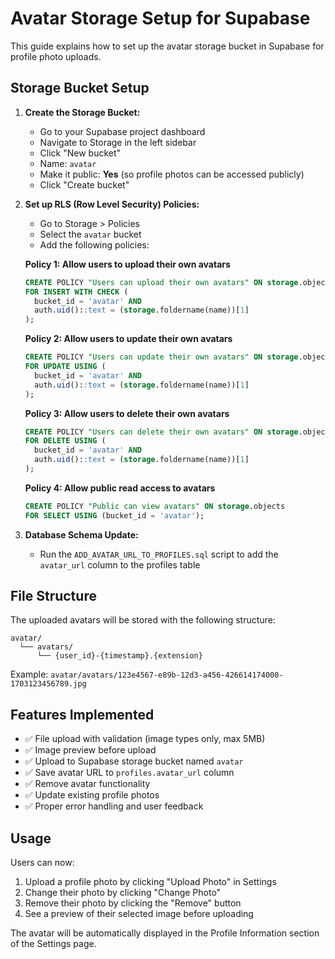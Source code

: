 # Avatar Storage Setup for Supabase

This guide explains how to set up the avatar storage bucket in Supabase for profile photo uploads.

## Storage Bucket Setup

1. **Create the Storage Bucket:**
   - Go to your Supabase project dashboard
   - Navigate to Storage in the left sidebar
   - Click "New bucket"
   - Name: `avatar`
   - Make it public: **Yes** (so profile photos can be accessed publicly)
   - Click "Create bucket"

2. **Set up RLS (Row Level Security) Policies:**
   - Go to Storage > Policies
   - Select the `avatar` bucket
   - Add the following policies:

   **Policy 1: Allow users to upload their own avatars**
   ```sql
   CREATE POLICY "Users can upload their own avatars" ON storage.objects
   FOR INSERT WITH CHECK (
     bucket_id = 'avatar' AND
     auth.uid()::text = (storage.foldername(name))[1]
   );
   ```

   **Policy 2: Allow users to update their own avatars**
   ```sql
   CREATE POLICY "Users can update their own avatars" ON storage.objects
   FOR UPDATE USING (
     bucket_id = 'avatar' AND
     auth.uid()::text = (storage.foldername(name))[1]
   );
   ```

   **Policy 3: Allow users to delete their own avatars**
   ```sql
   CREATE POLICY "Users can delete their own avatars" ON storage.objects
   FOR DELETE USING (
     bucket_id = 'avatar' AND
     auth.uid()::text = (storage.foldername(name))[1]
   );
   ```

   **Policy 4: Allow public read access to avatars**
   ```sql
   CREATE POLICY "Public can view avatars" ON storage.objects
   FOR SELECT USING (bucket_id = 'avatar');
   ```

3. **Database Schema Update:**
   - Run the `ADD_AVATAR_URL_TO_PROFILES.sql` script to add the `avatar_url` column to the profiles table

## File Structure

The uploaded avatars will be stored with the following structure:
```
avatar/
  └── avatars/
      └── {user_id}-{timestamp}.{extension}
```

Example: `avatar/avatars/123e4567-e89b-12d3-a456-426614174000-1703123456789.jpg`

## Features Implemented

- ✅ File upload with validation (image types only, max 5MB)
- ✅ Image preview before upload
- ✅ Upload to Supabase storage bucket named `avatar`
- ✅ Save avatar URL to `profiles.avatar_url` column
- ✅ Remove avatar functionality
- ✅ Update existing profile photos
- ✅ Proper error handling and user feedback

## Usage

Users can now:
1. Upload a profile photo by clicking "Upload Photo" in Settings
2. Change their photo by clicking "Change Photo"
3. Remove their photo by clicking the "Remove" button
4. See a preview of their selected image before uploading

The avatar will be automatically displayed in the Profile Information section of the Settings page.
